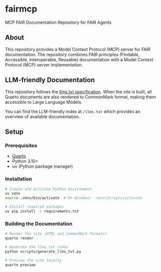 # fairmcp
MCP FAIR Documentation Repository for FAIR Agents

## About
This repository provides a Model Context Protocol (MCP) server for FAIR documentation. The repository combines FAIR principles (Findable, Accessible, Interoperable, Reusable) documentation with a Model Context Protocol (MCP) server implementation.

## LLM-friendly Documentation
This repository follows the [llms.txt specification](https://llmstxt.org/). When the site is built, all Quarto documents are also rendered to CommonMark format, making them accessible to Large Language Models.

You can find the LLM-friendly index at `/llms.txt` which provides an overview of available documentation.

## Setup

### Prerequisites
- [Quarto](https://quarto.org/docs/get-started/)
- Python 3.10+
- uv (Python package manager)

### Installation
```bash
# Create and activate Python environment
uv venv
source .venv/bin/activate  # On Windows: .venv\Scripts\activate

# Install required packages
uv pip install -r requirements.txt
```

### Building the Documentation
```bash
# Render the site (HTML and CommonMark formats)
quarto render

# Generate the llms.txt index
python scripts/generate_llms_txt.py

# Preview the site locally
quarto preview
```
